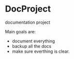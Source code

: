 # DocProject
documentation project

Main goals are:
* document everything
* backup all the docs
* make sure everthing is clear.
